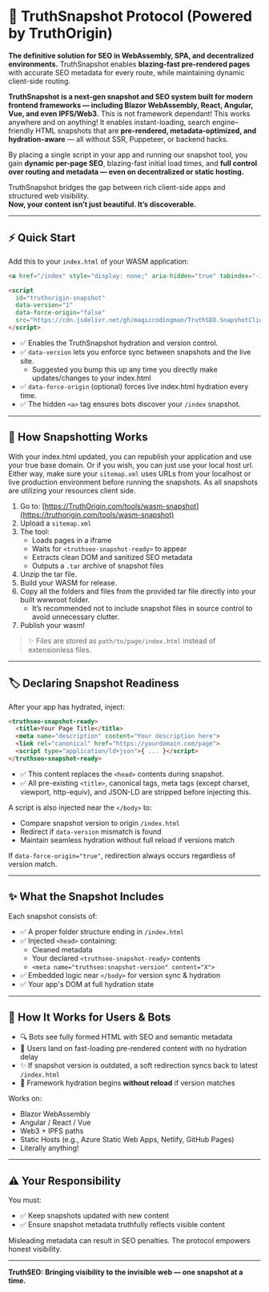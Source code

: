 # 📖 TruthSnapshot Protocol (Powered by TruthOrigin)

**The definitive solution for SEO in WebAssembly, SPA, and decentralized environments.**
TruthSnapshot enables **blazing-fast pre-rendered pages** with accurate SEO metadata for every route, while maintaining dynamic client-side routing.

**TruthSnapshot is a next-gen snapshot and SEO system built for modern frontend frameworks — including Blazor WebAssembly, React, Angular, Vue, and even IPFS/Web3.** This is not framework dependant! This works anywhere and on anything!
It enables instant-loading, search engine–friendly HTML snapshots that are **pre-rendered, metadata-optimized, and hydration-aware** — all without SSR, Puppeteer, or backend hacks.

By placing a single script in your app and running our snapshot tool, you gain **dynamic per-page SEO**, blazing-fast initial load times, and **full control over routing and metadata — even on decentralized or static hosting.**

TruthSnapshot bridges the gap between rich client-side apps and structured web visibility.  
**Now, your content isn’t just beautiful. It’s discoverable.**

---

## ⚡ Quick Start

Add this to your `index.html` of your WASM application:

```html
<a href="/index" style="display: none;" aria-hidden="true" tabindex="-1">Bot Gateway</a>

<script
  id="truthorigin-snapshot"
  data-version="1"
  data-force-origin="false"
  src="https://cdn.jsdelivr.net/gh/magiccodingman/TruthSEO.SnapshotClient@main/truthseo-snapshot.js">
</script>
```
* ✅ Enables the TruthSnapshot hydration and version control.
* ✅ `data-version` lets you enforce sync between snapshots and the live site.
  - Suggested you bump this up any time you directly make updates/changes to your index.html
* ✅ `data-force-origin` (optional) forces live index.html hydration every time.
* ✅ The hidden `<a>` tag ensures bots discover your `/index` snapshot.

---

## 🧬 How Snapshotting Works

With your index.html updated, you can republish your application and use your true base domain. Or if you wish, you can just use your local host url. Either way, make sure your `sitemap.xml` uses URLs from your localhost or live production environment before running the snapshots. As all snapshots are utilizing your resources client side.
1. Go to: [https://TruthOrigin.com/tools/wasm-snapshot](https://truthorigin.com/tools/wasm-snapshot)
2. Upload a `sitemap.xml`
3. The tool:
   - Loads pages in a iframe
   - Waits for `<truthseo-snapshot-ready>` to appear
   - Extracts clean DOM and sanitized SEO metadata
   - Outputs a `.tar` archive of snapshot files
4. Unzip the tar file.
5. Build your WASM for release.
6. Copy all the folders and files from the provided tar file directly into your built wwwroot folder.
   - It’s recommended not to include snapshot files in source control to avoid unnecessary clutter.
7. Publish your wasm!

> ✨ Files are stored as `path/to/page/index.html` instead of extensionless files.

---

## 🏷️ Declaring Snapshot Readiness

After your app has hydrated, inject:

```html
<truthseo-snapshot-ready>
  <title>Your Page Title</title>
  <meta name="description" content="Your description here">
  <link rel="canonical" href="https://yourdomain.com/page">
  <script type="application/ld+json">{ ... }</script>
</truthseo-snapshot-ready>
```

* ✅ This content replaces the `<head>` contents during snapshot.
* ✅ All pre-existing `<title>`, canonical tags, meta tags (except charset, viewport, http-equiv), and JSON-LD are stripped before injecting this.

A script is also injected near the `</body>` to:
- Compare snapshot version to origin `/index.html`
- Redirect if `data-version` mismatch is found
- Maintain seamless hydration without full reload if versions match

If `data-force-origin="true"`, redirection always occurs regardless of version match.

---

## ✨ What the Snapshot Includes

Each snapshot consists of:
- ✅ A proper folder structure ending in `/index.html`
- ✅ Injected `<head>` containing:
  - Cleaned metadata
  - Your declared `<truthseo-snapshot-ready>` contents
  - `<meta name="truthseo:snapshot-version" content="X">`
- ✅ Embedded logic near `</body>` for version sync & hydration
- ✅ Your app's DOM at full hydration state

---

## 🧐 How It Works for Users & Bots

- 🔍 Bots see fully formed HTML with SEO and semantic metadata
- 👤 Users land on fast-loading pre-rendered content with no hydration delay
- ✨ If snapshot version is outdated, a soft redirection syncs back to latest `/index.html`
- 🚀 Framework hydration begins **without reload** if version matches

Works on:
- Blazor WebAssembly
- Angular / React / Vue
- Web3 + IPFS paths
- Static Hosts (e.g., Azure Static Web Apps, Netlify, GitHub Pages)
- Literally anything!

---

## ⚠️ Your Responsibility

You must:
- ✅ Keep snapshots updated with new content
- ✅ Ensure snapshot metadata truthfully reflects visible content

Misleading metadata can result in SEO penalties. The protocol empowers honest visibility.

---

**TruthSEO: Bringing visibility to the invisible web — one snapshot at a time.**
